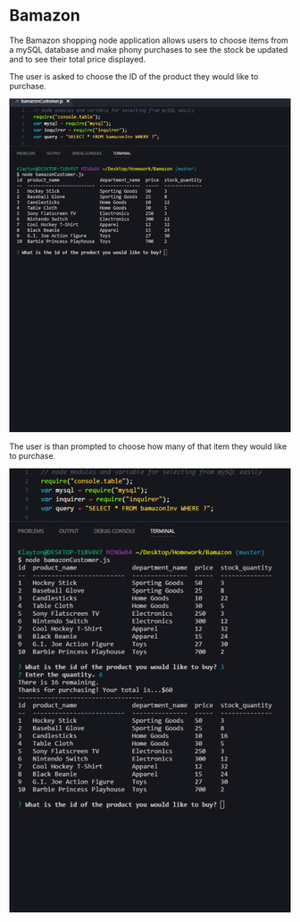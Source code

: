 # Bamazon

The Bamazon shopping node application allows users to choose items from a mySQL database and make phony purchases to see the stock be updated
and to see their total price displayed. 

The user is asked to choose the ID of the product they would like to purchase.

![Image 1](/images/capture1.PNG)

The user is than prompted to choose how many of that item they would like to purchase.

![Image 2](/images/capture2.PNG)


 